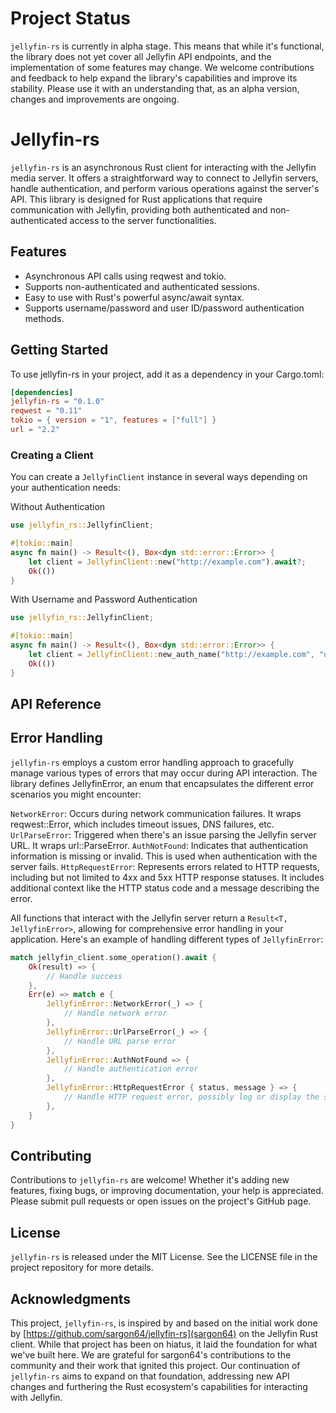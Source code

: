 # Project Status

`jellyfin-rs` is currently in alpha stage. This means that while it's functional, the library does not yet cover all Jellyfin API endpoints, and the implementation of some features may change. We welcome contributions and feedback to help expand the library's capabilities and improve its stability. Please use it with an understanding that, as an alpha version, changes and improvements are ongoing.

# Jellyfin-rs

`jellyfin-rs` is an asynchronous Rust client for interacting with the Jellyfin media server. It offers a straightforward way to connect to Jellyfin servers, handle authentication, and perform various operations against the server's API. This library is designed for Rust applications that require communication with Jellyfin, providing both authenticated and non-authenticated access to the server functionalities.

## Features

- Asynchronous API calls using reqwest and tokio.
- Supports non-authenticated and authenticated sessions.
- Easy to use with Rust's powerful async/await syntax.
- Supports username/password and user ID/password authentication methods.

## Getting Started

To use jellyfin-rs in your project, add it as a dependency in your Cargo.toml:

```toml
[dependencies]
jellyfin-rs = "0.1.0"
reqwest = "0.11"
tokio = { version = "1", features = ["full"] }
url = "2.2"
```

### Creating a Client

You can create a `JellyfinClient` instance in several ways depending on your authentication needs:

Without Authentication

```rust
use jellyfin_rs::JellyfinClient;

#[tokio::main]
async fn main() -> Result<(), Box<dyn std::error::Error>> {
    let client = JellyfinClient::new("http://example.com").await?;
    Ok(())
}
```

With Username and Password Authentication

```rust
use jellyfin_rs::JellyfinClient;

#[tokio::main]
async fn main() -> Result<(), Box<dyn std::error::Error>> {
    let client = JellyfinClient::new_auth_name("http://example.com", "user", "password").await?;
    Ok(())
}
```

## API Reference

[comment]: <> (TODO)

## Error Handling

`jellyfin-rs` employs a custom error handling approach to gracefully manage various types of errors that may occur during API interaction. The library defines JellyfinError, an enum that encapsulates the different error scenarios you might encounter:

`NetworkError`: Occurs during network communication failures. It wraps reqwest::Error, which includes timeout issues, DNS failures, etc.
`UrlParseError`: Triggered when there's an issue parsing the Jellyfin server URL. It wraps url::ParseError.
`AuthNotFound`: Indicates that authentication information is missing or invalid. This is used when authentication with the server fails.
`HttpRequestError`: Represents errors related to HTTP requests, including but not limited to 4xx and 5xx HTTP response statuses. It includes additional context like the HTTP status code and a message describing the error.

All functions that interact with the Jellyfin server return a `Result<T, JellyfinError>`, allowing for comprehensive error handling in your application. Here's an example of handling different types of `JellyfinError`:

```rust
match jellyfin_client.some_operation().await {
    Ok(result) => {
        // Handle success
    },
    Err(e) => match e {
        JellyfinError::NetworkError(_) => {
            // Handle network error
        },
        JellyfinError::UrlParseError(_) => {
            // Handle URL parse error
        },
        JellyfinError::AuthNotFound => {
            // Handle authentication error
        },
        JellyfinError::HttpRequestError { status, message } => {
            // Handle HTTP request error, possibly log or display the status and message
        },
    }
}
```

## Contributing

Contributions to `jellyfin-rs` are welcome! Whether it's adding new features, fixing bugs, or improving documentation, your help is appreciated. Please submit pull requests or open issues on the project's GitHub page.

## License

`jellyfin-rs` is released under the MIT License. See the LICENSE file in the project repository for more details.

## Acknowledgments

This project, `jellyfin-rs`, is inspired by and based on the initial work done by [https://github.com/sargon64/jellyfin-rs](sargon64) on the Jellyfin Rust client. While that project has been on hiatus, it laid the foundation for what we've built here. We are grateful for sargon64's contributions to the community and their work that ignited this project. Our continuation of `jellyfin-rs` aims to expand on that foundation, addressing new API changes and furthering the Rust ecosystem's capabilities for interacting with Jellyfin.

